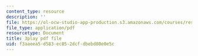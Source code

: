 ```yaml
---
content_type: resource
description: ''
file: https://ol-ocw-studio-app-production.s3.amazonaws.com/courses/res-tll-004-stem-concept-videos-fall-2013/f3aaeea5d583ec852dcfdbebd80e0e5c_0BDi0d1j7u0.pdf
file_type: application/pdf
resourcetype: Document
title: 3play pdf file
uid: f3aaeea5-d583-ec85-2dcf-dbebd80e0e5c
---
```

